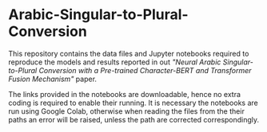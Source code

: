 # Arabic-Singular-to-Plural-Conversion

This repository contains the data files and Jupyter notebooks required to reproduce the models and results reported in out *"Neural Arabic Singular-to-Plural Conversion with a Pre-trained Character-BERT and Transformer Fusion Mechanism"* paper.

The links provided in the notebooks are downloadable, hence no extra coding is required to enable their running. It is necessary the notebooks are run using Google Colab, otherwise when reading the files from the their paths an error will be raised, unless the path are corrected correspondingly.
